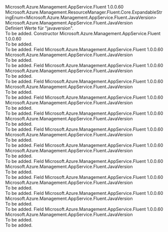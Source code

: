 <Type Name="JavaVersion" FullName="Microsoft.Azure.Management.AppService.Fluent.JavaVersion">
  <TypeSignature Language="C#" Value="public class JavaVersion : Microsoft.Azure.Management.ResourceManager.Fluent.Core.ExpandableStringEnum&lt;Microsoft.Azure.Management.AppService.Fluent.JavaVersion&gt;" />
  <TypeSignature Language="ILAsm" Value=".class public auto ansi beforefieldinit JavaVersion extends Microsoft.Azure.Management.ResourceManager.Fluent.Core.ExpandableStringEnum`1&lt;class Microsoft.Azure.Management.AppService.Fluent.JavaVersion&gt;" />
  <TypeSignature Language="DocId" Value="T:Microsoft.Azure.Management.AppService.Fluent.JavaVersion" />
  <TypeSignature Language="VB.NET" Value="Public Class JavaVersion&#xA;Inherits ExpandableStringEnum(Of JavaVersion)" />
  <TypeSignature Language="F#" Value="type JavaVersion = class&#xA;    inherit ExpandableStringEnum&lt;JavaVersion&gt;" />
  <AssemblyInfo>
    <AssemblyName>Microsoft.Azure.Management.AppService.Fluent</AssemblyName>
    <AssemblyVersion>1.0.0.60</AssemblyVersion>
  </AssemblyInfo>
  <Base>
    <BaseTypeName>Microsoft.Azure.Management.ResourceManager.Fluent.Core.ExpandableStringEnum&lt;Microsoft.Azure.Management.AppService.Fluent.JavaVersion&gt;</BaseTypeName>
    <BaseTypeArguments>
      <BaseTypeArgument TypeParamName="!0">Microsoft.Azure.Management.AppService.Fluent.JavaVersion</BaseTypeArgument>
    </BaseTypeArguments>
  </Base>
  <Interfaces />
  <Docs>
    <summary>
            Definiert Werte für "javaversion".
            </summary>
    <remarks>To be added.</remarks>
  </Docs>
  <Members>
    <Member MemberName=".ctor">
      <MemberSignature Language="C#" Value="public JavaVersion ();" />
      <MemberSignature Language="ILAsm" Value=".method public hidebysig specialname rtspecialname instance void .ctor() cil managed" />
      <MemberSignature Language="DocId" Value="M:Microsoft.Azure.Management.AppService.Fluent.JavaVersion.#ctor" />
      <MemberSignature Language="VB.NET" Value="Public Sub New ()" />
      <MemberType>Constructor</MemberType>
      <AssemblyInfo>
        <AssemblyName>Microsoft.Azure.Management.AppService.Fluent</AssemblyName>
        <AssemblyVersion>1.0.0.60</AssemblyVersion>
      </AssemblyInfo>
      <Parameters />
      <Docs>
        <summary>To be added.</summary>
        <remarks>To be added.</remarks>
      </Docs>
    </Member>
    <Member MemberName="Off">
      <MemberSignature Language="C#" Value="public static readonly Microsoft.Azure.Management.AppService.Fluent.JavaVersion Off;" />
      <MemberSignature Language="ILAsm" Value=".field public static initonly class Microsoft.Azure.Management.AppService.Fluent.JavaVersion Off" />
      <MemberSignature Language="DocId" Value="F:Microsoft.Azure.Management.AppService.Fluent.JavaVersion.Off" />
      <MemberSignature Language="VB.NET" Value="Public Shared ReadOnly Off As JavaVersion " />
      <MemberSignature Language="F#" Value=" staticval mutable Off : Microsoft.Azure.Management.AppService.Fluent.JavaVersion" Usage="Microsoft.Azure.Management.AppService.Fluent.JavaVersion.Off" />
      <MemberType>Field</MemberType>
      <AssemblyInfo>
        <AssemblyName>Microsoft.Azure.Management.AppService.Fluent</AssemblyName>
        <AssemblyVersion>1.0.0.60</AssemblyVersion>
      </AssemblyInfo>
      <ReturnValue>
        <ReturnType>Microsoft.Azure.Management.AppService.Fluent.JavaVersion</ReturnType>
      </ReturnValue>
      <Docs>
        <summary>To be added.</summary>
        <remarks>To be added.</remarks>
      </Docs>
    </Member>
    <Member MemberName="V7_51">
      <MemberSignature Language="C#" Value="public static readonly Microsoft.Azure.Management.AppService.Fluent.JavaVersion V7_51;" />
      <MemberSignature Language="ILAsm" Value=".field public static initonly class Microsoft.Azure.Management.AppService.Fluent.JavaVersion V7_51" />
      <MemberSignature Language="DocId" Value="F:Microsoft.Azure.Management.AppService.Fluent.JavaVersion.V7_51" />
      <MemberSignature Language="VB.NET" Value="Public Shared ReadOnly V7_51 As JavaVersion " />
      <MemberSignature Language="F#" Value=" staticval mutable V7_51 : Microsoft.Azure.Management.AppService.Fluent.JavaVersion" Usage="Microsoft.Azure.Management.AppService.Fluent.JavaVersion.V7_51" />
      <MemberType>Field</MemberType>
      <AssemblyInfo>
        <AssemblyName>Microsoft.Azure.Management.AppService.Fluent</AssemblyName>
        <AssemblyVersion>1.0.0.60</AssemblyVersion>
      </AssemblyInfo>
      <ReturnValue>
        <ReturnType>Microsoft.Azure.Management.AppService.Fluent.JavaVersion</ReturnType>
      </ReturnValue>
      <Docs>
        <summary>To be added.</summary>
        <remarks>To be added.</remarks>
      </Docs>
    </Member>
    <Member MemberName="V7_71">
      <MemberSignature Language="C#" Value="public static readonly Microsoft.Azure.Management.AppService.Fluent.JavaVersion V7_71;" />
      <MemberSignature Language="ILAsm" Value=".field public static initonly class Microsoft.Azure.Management.AppService.Fluent.JavaVersion V7_71" />
      <MemberSignature Language="DocId" Value="F:Microsoft.Azure.Management.AppService.Fluent.JavaVersion.V7_71" />
      <MemberSignature Language="VB.NET" Value="Public Shared ReadOnly V7_71 As JavaVersion " />
      <MemberSignature Language="F#" Value=" staticval mutable V7_71 : Microsoft.Azure.Management.AppService.Fluent.JavaVersion" Usage="Microsoft.Azure.Management.AppService.Fluent.JavaVersion.V7_71" />
      <MemberType>Field</MemberType>
      <AssemblyInfo>
        <AssemblyName>Microsoft.Azure.Management.AppService.Fluent</AssemblyName>
        <AssemblyVersion>1.0.0.60</AssemblyVersion>
      </AssemblyInfo>
      <ReturnValue>
        <ReturnType>Microsoft.Azure.Management.AppService.Fluent.JavaVersion</ReturnType>
      </ReturnValue>
      <Docs>
        <summary>To be added.</summary>
        <remarks>To be added.</remarks>
      </Docs>
    </Member>
    <Member MemberName="V7Newest">
      <MemberSignature Language="C#" Value="public static readonly Microsoft.Azure.Management.AppService.Fluent.JavaVersion V7Newest;" />
      <MemberSignature Language="ILAsm" Value=".field public static initonly class Microsoft.Azure.Management.AppService.Fluent.JavaVersion V7Newest" />
      <MemberSignature Language="DocId" Value="F:Microsoft.Azure.Management.AppService.Fluent.JavaVersion.V7Newest" />
      <MemberSignature Language="VB.NET" Value="Public Shared ReadOnly V7Newest As JavaVersion " />
      <MemberSignature Language="F#" Value=" staticval mutable V7Newest : Microsoft.Azure.Management.AppService.Fluent.JavaVersion" Usage="Microsoft.Azure.Management.AppService.Fluent.JavaVersion.V7Newest" />
      <MemberType>Field</MemberType>
      <AssemblyInfo>
        <AssemblyName>Microsoft.Azure.Management.AppService.Fluent</AssemblyName>
        <AssemblyVersion>1.0.0.60</AssemblyVersion>
      </AssemblyInfo>
      <ReturnValue>
        <ReturnType>Microsoft.Azure.Management.AppService.Fluent.JavaVersion</ReturnType>
      </ReturnValue>
      <Docs>
        <summary>To be added.</summary>
        <remarks>To be added.</remarks>
      </Docs>
    </Member>
    <Member MemberName="V8_111">
      <MemberSignature Language="C#" Value="public static readonly Microsoft.Azure.Management.AppService.Fluent.JavaVersion V8_111;" />
      <MemberSignature Language="ILAsm" Value=".field public static initonly class Microsoft.Azure.Management.AppService.Fluent.JavaVersion V8_111" />
      <MemberSignature Language="DocId" Value="F:Microsoft.Azure.Management.AppService.Fluent.JavaVersion.V8_111" />
      <MemberSignature Language="VB.NET" Value="Public Shared ReadOnly V8_111 As JavaVersion " />
      <MemberSignature Language="F#" Value=" staticval mutable V8_111 : Microsoft.Azure.Management.AppService.Fluent.JavaVersion" Usage="Microsoft.Azure.Management.AppService.Fluent.JavaVersion.V8_111" />
      <MemberType>Field</MemberType>
      <AssemblyInfo>
        <AssemblyName>Microsoft.Azure.Management.AppService.Fluent</AssemblyName>
        <AssemblyVersion>1.0.0.60</AssemblyVersion>
      </AssemblyInfo>
      <ReturnValue>
        <ReturnType>Microsoft.Azure.Management.AppService.Fluent.JavaVersion</ReturnType>
      </ReturnValue>
      <Docs>
        <summary>To be added.</summary>
        <remarks>To be added.</remarks>
      </Docs>
    </Member>
    <Member MemberName="V8_25">
      <MemberSignature Language="C#" Value="public static readonly Microsoft.Azure.Management.AppService.Fluent.JavaVersion V8_25;" />
      <MemberSignature Language="ILAsm" Value=".field public static initonly class Microsoft.Azure.Management.AppService.Fluent.JavaVersion V8_25" />
      <MemberSignature Language="DocId" Value="F:Microsoft.Azure.Management.AppService.Fluent.JavaVersion.V8_25" />
      <MemberSignature Language="VB.NET" Value="Public Shared ReadOnly V8_25 As JavaVersion " />
      <MemberSignature Language="F#" Value=" staticval mutable V8_25 : Microsoft.Azure.Management.AppService.Fluent.JavaVersion" Usage="Microsoft.Azure.Management.AppService.Fluent.JavaVersion.V8_25" />
      <MemberType>Field</MemberType>
      <AssemblyInfo>
        <AssemblyName>Microsoft.Azure.Management.AppService.Fluent</AssemblyName>
        <AssemblyVersion>1.0.0.60</AssemblyVersion>
      </AssemblyInfo>
      <ReturnValue>
        <ReturnType>Microsoft.Azure.Management.AppService.Fluent.JavaVersion</ReturnType>
      </ReturnValue>
      <Docs>
        <summary>To be added.</summary>
        <remarks>To be added.</remarks>
      </Docs>
    </Member>
    <Member MemberName="V8_60">
      <MemberSignature Language="C#" Value="public static readonly Microsoft.Azure.Management.AppService.Fluent.JavaVersion V8_60;" />
      <MemberSignature Language="ILAsm" Value=".field public static initonly class Microsoft.Azure.Management.AppService.Fluent.JavaVersion V8_60" />
      <MemberSignature Language="DocId" Value="F:Microsoft.Azure.Management.AppService.Fluent.JavaVersion.V8_60" />
      <MemberSignature Language="VB.NET" Value="Public Shared ReadOnly V8_60 As JavaVersion " />
      <MemberSignature Language="F#" Value=" staticval mutable V8_60 : Microsoft.Azure.Management.AppService.Fluent.JavaVersion" Usage="Microsoft.Azure.Management.AppService.Fluent.JavaVersion.V8_60" />
      <MemberType>Field</MemberType>
      <AssemblyInfo>
        <AssemblyName>Microsoft.Azure.Management.AppService.Fluent</AssemblyName>
        <AssemblyVersion>1.0.0.60</AssemblyVersion>
      </AssemblyInfo>
      <ReturnValue>
        <ReturnType>Microsoft.Azure.Management.AppService.Fluent.JavaVersion</ReturnType>
      </ReturnValue>
      <Docs>
        <summary>To be added.</summary>
        <remarks>To be added.</remarks>
      </Docs>
    </Member>
    <Member MemberName="V8_73">
      <MemberSignature Language="C#" Value="public static readonly Microsoft.Azure.Management.AppService.Fluent.JavaVersion V8_73;" />
      <MemberSignature Language="ILAsm" Value=".field public static initonly class Microsoft.Azure.Management.AppService.Fluent.JavaVersion V8_73" />
      <MemberSignature Language="DocId" Value="F:Microsoft.Azure.Management.AppService.Fluent.JavaVersion.V8_73" />
      <MemberSignature Language="VB.NET" Value="Public Shared ReadOnly V8_73 As JavaVersion " />
      <MemberSignature Language="F#" Value=" staticval mutable V8_73 : Microsoft.Azure.Management.AppService.Fluent.JavaVersion" Usage="Microsoft.Azure.Management.AppService.Fluent.JavaVersion.V8_73" />
      <MemberType>Field</MemberType>
      <AssemblyInfo>
        <AssemblyName>Microsoft.Azure.Management.AppService.Fluent</AssemblyName>
        <AssemblyVersion>1.0.0.60</AssemblyVersion>
      </AssemblyInfo>
      <ReturnValue>
        <ReturnType>Microsoft.Azure.Management.AppService.Fluent.JavaVersion</ReturnType>
      </ReturnValue>
      <Docs>
        <summary>To be added.</summary>
        <remarks>To be added.</remarks>
      </Docs>
    </Member>
    <Member MemberName="V8Newest">
      <MemberSignature Language="C#" Value="public static readonly Microsoft.Azure.Management.AppService.Fluent.JavaVersion V8Newest;" />
      <MemberSignature Language="ILAsm" Value=".field public static initonly class Microsoft.Azure.Management.AppService.Fluent.JavaVersion V8Newest" />
      <MemberSignature Language="DocId" Value="F:Microsoft.Azure.Management.AppService.Fluent.JavaVersion.V8Newest" />
      <MemberSignature Language="VB.NET" Value="Public Shared ReadOnly V8Newest As JavaVersion " />
      <MemberSignature Language="F#" Value=" staticval mutable V8Newest : Microsoft.Azure.Management.AppService.Fluent.JavaVersion" Usage="Microsoft.Azure.Management.AppService.Fluent.JavaVersion.V8Newest" />
      <MemberType>Field</MemberType>
      <AssemblyInfo>
        <AssemblyName>Microsoft.Azure.Management.AppService.Fluent</AssemblyName>
        <AssemblyVersion>1.0.0.60</AssemblyVersion>
      </AssemblyInfo>
      <ReturnValue>
        <ReturnType>Microsoft.Azure.Management.AppService.Fluent.JavaVersion</ReturnType>
      </ReturnValue>
      <Docs>
        <summary>To be added.</summary>
        <remarks>To be added.</remarks>
      </Docs>
    </Member>
    <Member MemberName="ZuluV8_102">
      <MemberSignature Language="C#" Value="public static readonly Microsoft.Azure.Management.AppService.Fluent.JavaVersion ZuluV8_102;" />
      <MemberSignature Language="ILAsm" Value=".field public static initonly class Microsoft.Azure.Management.AppService.Fluent.JavaVersion ZuluV8_102" />
      <MemberSignature Language="DocId" Value="F:Microsoft.Azure.Management.AppService.Fluent.JavaVersion.ZuluV8_102" />
      <MemberSignature Language="VB.NET" Value="Public Shared ReadOnly ZuluV8_102 As JavaVersion " />
      <MemberSignature Language="F#" Value=" staticval mutable ZuluV8_102 : Microsoft.Azure.Management.AppService.Fluent.JavaVersion" Usage="Microsoft.Azure.Management.AppService.Fluent.JavaVersion.ZuluV8_102" />
      <MemberType>Field</MemberType>
      <AssemblyInfo>
        <AssemblyName>Microsoft.Azure.Management.AppService.Fluent</AssemblyName>
        <AssemblyVersion>1.0.0.60</AssemblyVersion>
      </AssemblyInfo>
      <ReturnValue>
        <ReturnType>Microsoft.Azure.Management.AppService.Fluent.JavaVersion</ReturnType>
      </ReturnValue>
      <Docs>
        <summary>To be added.</summary>
        <remarks>To be added.</remarks>
      </Docs>
    </Member>
    <Member MemberName="ZuluV8_92">
      <MemberSignature Language="C#" Value="public static readonly Microsoft.Azure.Management.AppService.Fluent.JavaVersion ZuluV8_92;" />
      <MemberSignature Language="ILAsm" Value=".field public static initonly class Microsoft.Azure.Management.AppService.Fluent.JavaVersion ZuluV8_92" />
      <MemberSignature Language="DocId" Value="F:Microsoft.Azure.Management.AppService.Fluent.JavaVersion.ZuluV8_92" />
      <MemberSignature Language="VB.NET" Value="Public Shared ReadOnly ZuluV8_92 As JavaVersion " />
      <MemberSignature Language="F#" Value=" staticval mutable ZuluV8_92 : Microsoft.Azure.Management.AppService.Fluent.JavaVersion" Usage="Microsoft.Azure.Management.AppService.Fluent.JavaVersion.ZuluV8_92" />
      <MemberType>Field</MemberType>
      <AssemblyInfo>
        <AssemblyName>Microsoft.Azure.Management.AppService.Fluent</AssemblyName>
        <AssemblyVersion>1.0.0.60</AssemblyVersion>
      </AssemblyInfo>
      <ReturnValue>
        <ReturnType>Microsoft.Azure.Management.AppService.Fluent.JavaVersion</ReturnType>
      </ReturnValue>
      <Docs>
        <summary>To be added.</summary>
        <remarks>To be added.</remarks>
      </Docs>
    </Member>
  </Members>
</Type>